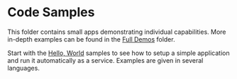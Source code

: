 # Code Samples

This folder contains small apps demonstrating individual capabilities. More in-depth examples can be found in the [Full Demos](../full-demos) folder.

Start with the [Hello, World](./helloworld) samples to see how to setup a simple application and run it automatically as a service. Examples are given in several languages.


